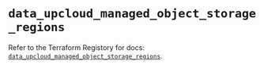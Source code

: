 # `data_upcloud_managed_object_storage_regions`

Refer to the Terraform Registory for docs: [`data_upcloud_managed_object_storage_regions`](https://registry.terraform.io/providers/upcloudltd/upcloud/3.1.0/docs/data-sources/managed_object_storage_regions).

